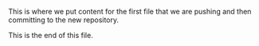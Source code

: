 This is where we put content for the first file that we are pushing and then committing to the new repository.

This is the end of this file.